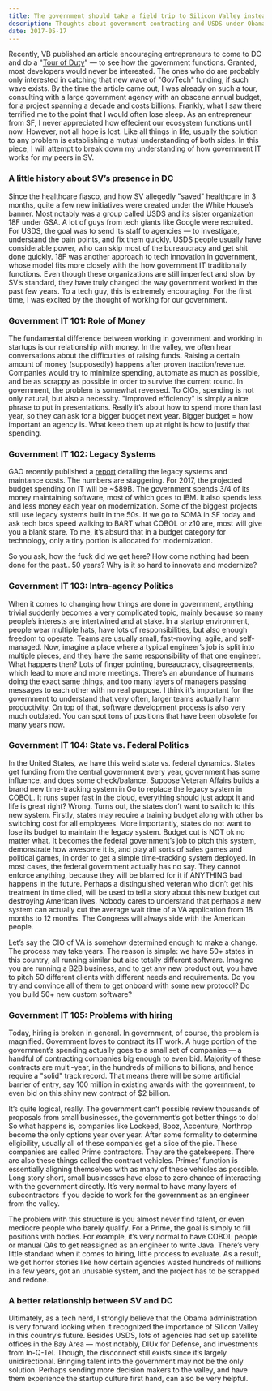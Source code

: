 ```yaml
---
title: The government should take a field trip to Silicon Valley instead
description: Thoughts about government contracting and USDS under Obama's White House
date: 2017-05-17
---
```

Recently, VB published an article encouraging entrepreneurs to come to DC and do a "[Tour of Duty](http://venturebeat.com/2016/05/04/u-s-chief-data-scientist-entrepreneurs-should-do-a-tour-of-duty-in-government/)" — to see how the government functions. Granted, most developers would never be interested. The ones who do are probably only interested in catching that new wave of "GovTech" funding, if such wave exists. By the time the article came out, I was already on such a tour, consulting with a large government agency with an obscene annual budget, for a project spanning a decade and costs billions. Frankly, what I saw there terrified me to the point that I would often lose sleep. As an entrepreneur from SF, I never appreciated how effecient our ecosystem functions until now. However, not all hope is lost. Like all things in life, usually the solution to any problem is establishing a mutual understanding of both sides. In this piece, I will attempt to break down my understanding of how government IT works for my peers in SV.

### A little history about SV’s presence in DC

Since the healthcare fiasco, and how SV allegedly "saved" healthcare in 3 months, quite a few new initiatives were created under the White House’s banner. Most notably was a group called USDS and its sister organization 18F under GSA. A lot of guys from tech giants like Google were recruited. For USDS, the goal was to send its staff to agencies — to investigate, understand the pain points, and fix them quickly. USDS people usually have considerable power, who can skip most of the bureaucracy and get shit done quickly. 18F was another approach to tech innovation in government, whose model fits more closely with the how government IT traditionally functions. Even though these organizations are still imperfect and slow by SV’s standard, they have truly changed the way government worked in the past few years. To a tech guy, this is extremely encouraging. For the first time, I was excited by the thought of working for our government.

### Government IT 101: Role of Money

The fundamental difference between working in government and working in startups is our relationship with money. In the valley, we often hear conversations about the difficulties of raising funds. Raising a certain amount of money (supposedly) happens after proven traction/revenue. Companies would try to minimize spending, automate as much as possible, and be as scrappy as possible in order to survive the current round. In government, the problem is somewhat reversed. To CIOs, spending is not only natural, but also a necessity. "Improved efficiency" is simply a nice phrase to put in presentations. Really it’s about how to spend more than last year, so they can ask for a bigger budget next year. Bigger budget = how important an agency is. What keep them up at night is how to justify that spending.

### **Government IT 102: Legacy Systems**

GAO recently published a [report](http://www.gao.gov/products/GAO-16-696T) detailing the legacy systems and maintance costs. The numbers are staggering. For 2017, the projected budget spending on IT will be ~$89B. The government spends 3/4 of its money maintaining software, most of which goes to IBM. It also spends less and less money each year on modernization. Some of the biggest projects still use legacy systems built in the 50s. If we go to SOMA in SF today and ask tech bros speed walking to BART what COBOL or z10 are, most will give you a blank stare. To me, it’s absurd that in a budget category for technology, only a tiny portion is allocated for modernization.

So you ask, how the fuck did we get here? How come nothing had been done for the past.. 50 years? Why is it so hard to innovate and modernize?

### **Government IT 103: Intra-agency Politics**

When it comes to changing how things are done in government, anything trivial suddenly becomes a very complicated topic, mainly because so many people’s interests are intertwined and at stake. In a startup environment, people wear multiple hats, have lots of responsibilities, but also enough freedom to operate. Teams are usually small, fast-moving, agile, and self-managed. Now, imagine a place where a typical engineer’s job is split into multiple pieces, and they have the same responsibility of that one engineer. What happens then? Lots of finger pointing, bureaucracy, disagreements, which lead to more and more meetings. There’s an abundance of humans doing the exact same things, and too many layers of managers passing messages to each other with no real purpose. I think it’s important for the government to understand that very often, larger teams actually harm productivity. On top of that, software development process is also very much outdated. You can spot tons of positions that have been obsolete for many years now.

### **Government IT 104: State vs. Federal Politics**

In the United States, we have this weird state vs. federal dynamics. States get funding from the central government every year, government has some influence, and does some check/balance. Suppose Veteran Affairs builds a brand new time-tracking system in Go to replace the legacy system in COBOL. It runs super fast in the cloud, everything should just adopt it and life is great right? Wrong. Turns out, the states don’t want to switch to this new system. Firstly, states may require a training budget along with other bs switching cost for all employees. More importantly, states do not want to lose its budget to maintain the legacy system. Budget cut is NOT ok no matter what. It becomes the federal government’s job to pitch this system, demonstrate how awesome it is, and play all sorts of sales games and political games, in order to get a simple time-tracking system deployed. In most cases, the federal government actually has no say. They cannot enforce anything, because they will be blamed for it if ANYTHING bad happens in the future. Perhaps a distinguished veteran who didn’t get his treatment in time died, will be used to tell a story about this new budget cut destroying American lives. Nobody cares to understand that perhaps a new system can actually cut the average wait time of a VA application from 18 months to 12 months. The Congress will always side with the American people.

Let’s say the CIO of VA is somehow determined enough to make a change. The process may take years. The reason is simple: we have 50+ states in this country, all running similar but also totally different software. Imagine you are running a B2B business, and to get any new product out, you have to pitch 50 different clients with different needs and requirements. Do you try and convince all of them to get onboard with some new protocol? Do you build 50+ new custom software?

### **Government IT 105: Problems with hiring**

Today, hiring is broken in general. In government, of course, the problem is magnified. Government loves to contract its IT work. A huge portion of the government’s spending actually goes to a small set of companies — a handful of contracting companies big enough to even bid. Majority of these contracts are multi-year, in the hundreds of millions to billions, and hence require a "solid" track record. That means there will be some artificial barrier of entry, say 100 million in existing awards with the government, to even bid on this shiny new contract of $2 billion.

It’s quite logical, really. The government can’t possible review thousands of proposals from small businesses, the government’s got better things to do! So what happens is, companies like Lockeed, Booz, Accenture, Northrop become the only options year over year. After some formality to determine eligibility, usually all of these companies get a slice of the pie. These companies are called Prime contractors. They are the gatekeepers. There are also these things called the contract vehicles. Primes’ function is essentially aligning themselves with as many of these vehicles as possible. Long story short, small businesses have close to zero chance of interacting with the government directly. It’s very normal to have many layers of subcontractors if you decide to work for the government as an engineer from the valley.

The problem with this structure is you almost never find talent, or even mediocre people who barely qualify. For a Prime, the goal is simply to fill positions with bodies. For example, it’s very normal to have COBOL people or manual QAs to get reassigned as an engineer to write Java. There’s very little standard when it comes to hiring, little process to evaluate. As a result, we get horror stories like how certain agencies wasted hundreds of millions in a few years, got an unusable system, and the project has to be scrapped and redone.

### **A better relationship between SV and DC**

Ultimately, as a tech nerd, I strongly believe that the Obama administration is very forward looking when it recognized the importance of Silicon Valley in this country’s future. Besides USDS, lots of agencies had set up satellite offices in the Bay Area — most notably, DIUx for Defense, and investments from In-Q-Tel. Though, the disconnect still exists since it’s largely unidirectional. Bringing talent into the government may not be the only solution. Perhaps sending more decision makers to the valley, and have them experience the startup culture first hand, can also be very helpful.